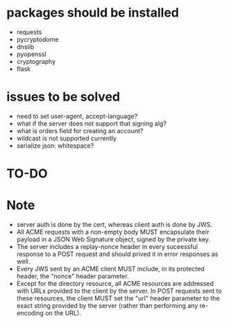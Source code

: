 # packages should be installed

* requests
* pycryptodome
* dnslib
* pyopenssl
* cryptography
* flask

# issues to be solved

* need to set user-agent, accept-language?
* what if the server does not support that signing alg?
* what is orders field for creating an account?
* wildcast is not supported currently
* serialize json: whitespace?

# TO-DO

# Note

* server auth is done by the cert, whereas client auth is done by JWS.
* All ACME requests with a non-empty body MUST encapsulate their payload in a JSON Web Signature object, signed by the
  private key.
* The server includes a replay-nonce header in every suceessful response to a POST request and should prived it in error
  responses as well.
* Every JWS sent by an ACME client MUST include, in its protected
   header, the "nonce" header parameter.
* Except for the directory resource, all ACME resources are addressed
   with URLs provided to the client by the server.  In POST requests
   sent to these resources, the client MUST set the "url" header
   parameter to the exact string provided by the server (rather than
   performing any re-encoding on the URL).